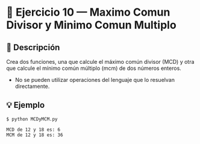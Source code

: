 # 🧮 Ejercicio 10 — Maximo Comun Divisor y Minimo Comun Multiplo

## 📌 Descripción

 Crea dos funciones, una que calcule el máximo común divisor (MCD) y otra
 que calcule el mínimo común múltiplo (mcm) de dos números enteros.
  - No se pueden utilizar operaciones del lenguaje que
    lo resuelvan directamente.
 


## 💡 Ejemplo

    
    $ python MCDyMCM.py

    MCD de 12 y 18 es: 6
    MCM de 12 y 18 es: 36

   
